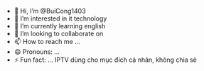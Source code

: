 - 👋 Hi, I’m @BuiCong1403
- 👀 I’m interested in it technology
- 🌱 I’m currently learning english
- 💞️ I’m looking to collaborate on 
- 📫 How to reach me ...
- 😄 Pronouns: ...
- ⚡ Fun fact: ...
IPTV dùng cho mục đích cá nhân, không chia sẻ

<!---
BuiCong1403/BuiCong1403 is a ✨ special ✨ repository because its `README.md` (this file) appears on your GitHub profile.
You can click the Preview link to take a look at your changes.
--->

